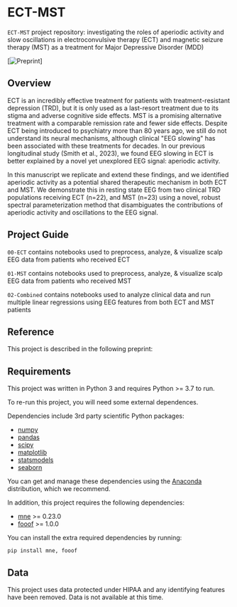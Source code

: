 # ECT-MST

`ECT-MST` project repository: investigating the roles of aperiodic activity and slow oscillations in electroconvulsive therapy (ECT) and magnetic seizure therapy (MST) as a treatment for Major Depressive Disorder (MDD)

[![Preprint]()]

## Overview

ECT is an incredibly effective treatment for patients with treatment-resistant depression (TRD), but it is only used as a last-resort treatment due to its stigma and adverse cognitive side effects. MST is a promising alternative treatment with a comparable remission rate and fewer side effects. Despite ECT being introduced to psychiatry more than 80 years ago, we still do not understand its neural mechanisms, although clinical "EEG slowing" has been associated with these treatments for decades. In our previous longitudinal study (Smith et al., 2023),  we found EEG slowing in ECT is better explained by a novel yet unexplored EEG signal: aperiodic activity. 

In this manuscript we replicate and extend these findings, and we identified aperiodic activity as a potential shared therapeutic mechanism in both ECT and MST. We demonstrate this in resting state EEG from two clinical TRD populations receiving ECT (n=22), and MST (n=23) using a novel, robust spectral parameterization method that disambiguates the contributions of aperiodic activity and oscillations to the EEG signal.

## Project Guide

`00-ECT` contains notebooks used to preprocess, analyze, & visualize scalp EEG data from patients who received ECT

`01-MST` contains notebooks used to preprocess, analyze, & visualize scalp EEG data from patients who received MST 

`02-Combined` contains notebooks used to analyze clinical data and run multiple linear regressions using EEG features from both ECT and MST patients


## Reference

This project is described in the following preprint:


## Requirements

This project was written in Python 3 and requires Python >= 3.7 to run.

To re-run this project, you will need some external dependences.

Dependencies include 3rd party scientific Python packages:
- [numpy](https://github.com/numpy/numpy)
- [pandas](https://github.com/pandas-dev/pandas)
- [scipy](https://github.com/scipy/scipy)
- [matplotlib](https://github.com/matplotlib/matplotlib)
- [statsmodels](https://github.com/statsmodels/statsmodels)
- [seaborn](https://github.com/mwaskom/seaborn)


You can get and manage these dependencies using the [Anaconda](https://www.anaconda.com/distribution/) distribution, which we recommend.

In addition, this project requires the following dependencies:

 - [mne](https://github.com/mne-tools/mne-python) >= 0.23.0
 - [fooof](https://github.com/fooof-tools/fooof) >= 1.0.0
 
You can install the extra required dependencies by running:

```
pip install mne, fooof
```


## Data

This project uses data protected under HIPAA and any identifying features have been removed. Data is not available at this time. 
